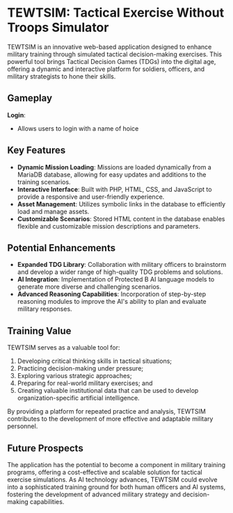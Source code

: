 # TEWTSIM: Tactical Exercise Without Troops Simulator

TEWTSIM is an innovative web-based application designed to enhance military training through simulated tactical decision-making exercises. This powerful tool brings Tactical Decision Games (TDGs) into the digital age, offering a dynamic and interactive platform for soldiers, officers, and military strategists to hone their skills.

## Gameplay

**Login**:
- Allows users to login with a name of hoice 

## Key Features

- **Dynamic Mission Loading**: Missions are loaded dynamically from a MariaDB database, allowing for easy updates and additions to the training scenarios.
- **Interactive Interface**: Built with PHP, HTML, CSS, and JavaScript to provide a responsive and user-friendly experience.
- **Asset Management**: Utilizes symbolic links in the database to efficiently load and manage assets.
- **Customizable Scenarios**: Stored HTML content in the database enables flexible and customizable mission descriptions and parameters.

## Potential Enhancements

- **Expanded TDG Library**: Collaboration with military officers to brainstorm and develop a wider range of high-quality TDG problems and solutions.
- **AI Integration**: Implementation of Protected B AI language models to generate more diverse and challenging scenarios.
- **Advanced Reasoning Capabilities**: Incorporation of step-by-step reasoning modules to improve the AI's ability to plan and evaluate military responses.

## Training Value

TEWTSIM serves as a valuable tool for:
1. Developing critical thinking skills in tactical situations;
2. Practicing decision-making under pressure;
3. Exploring various strategic approaches;
4. Preparing for real-world military exercises; and
5. Creating valuable institutional data that can be used to develop organization-specific artificial intelligence.

By providing a platform for repeated practice and analysis, TEWTSIM contributes to the development of more effective and adaptable military personnel.

## Future Prospects

The application has the potential to become a  component in military training programs, offering a cost-effective and scalable solution for tactical exercise simulations. As AI technology advances, TEWTSIM could evolve into a sophisticated training ground for both human officers and AI systems, fostering the development of advanced military strategy and decision-making capabilities. 